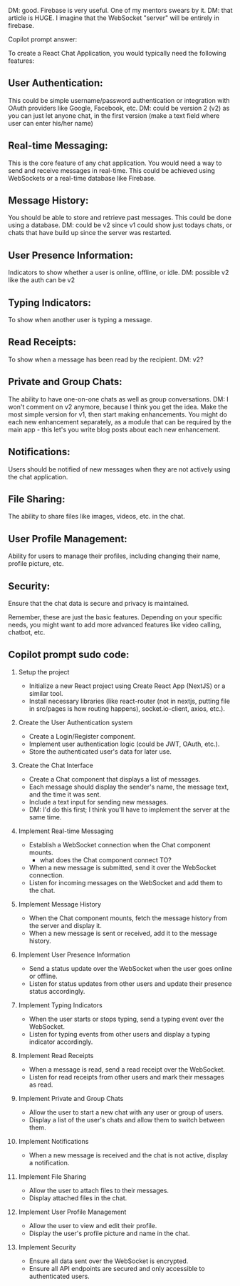 <!-- a react chat application: https://www.youtube.com/watch?v=jcOKU9f86XE and a socket documentation: https://socket.io/docs/v4/ -->
<!-- i'll read this freecodecamp article tomorrow: https://www.freecodecamp.org/news/building-a-real-time-chat-app-with-reactjs-and-firebase/ -->
DM: good. Firebase is very useful. One of my mentors swears by it. 
DM: that article is HUGE. I imagine that the WebSocket "server" will be entirely in firebase. 

Copilot prompt answer:

To create a React Chat Application, you would typically need the following features:

## User Authentication: 
This could be simple username/password authentication or integration with OAuth providers like Google, Facebook, etc.
DM: could be version 2 (v2) as you can just let anyone chat, in the first version (make a text field where user can enter his/her name)

## Real-time Messaging: 
This is the core feature of any chat application. You would need a way to send and receive messages in real-time. This could be achieved using WebSockets or a real-time database like Firebase.

## Message History: 
You should be able to store and retrieve past messages. This could be done using a database.
DM: could be v2 since v1 could show just todays chats, or chats that have build up since the server was restarted.

## User Presence Information: 
Indicators to show whether a user is online, offline, or idle.
DM: possible v2 like the auth can be v2

## Typing Indicators: 
To show when another user is typing a message.

## Read Receipts: 
To show when a message has been read by the recipient.
DM: v2?

## Private and Group Chats: 
The ability to have one-on-one chats as well as group conversations.
DM: I won't comment on v2 anymore, because I think you get the idea. Make the most simple version for v1, then start making enhancements. You might do each new enhancement separately, as a module that can be required by the main app - this let's you write blog posts about each new enhancement.  

## Notifications: 
Users should be notified of new messages when they are not actively using the chat application.

## File Sharing: 
The ability to share files like images, videos, etc. in the chat.

## User Profile Management: 
Ability for users to manage their profiles, including changing their name, profile picture, etc.

## Security: 
Ensure that the chat data is secure and privacy is maintained.

Remember, these are just the basic features. Depending on your specific needs, you might want to add more advanced features like video calling, chatbot, etc.

## Copilot prompt sudo code: 

1. Setup the project

   - Initialize a new React project using Create React App (NextJS) or a similar tool.
   - Install necessary libraries (like react-router (not in nextjs, putting file in src/pages is how routing happens), socket.io-client, axios, etc.).
  
2. Create the User Authentication system

   - Create a Login/Register component. 
   - Implement user authentication logic (could be JWT, OAuth, etc.).
   - Store the authenticated user's data for later use.
  
3. Create the Chat Interface

   - Create a Chat component that displays a list of messages. 
   - Each message should display the sender's name, the message text, and the time it was sent.
   - Include a text input for sending new messages.
   - DM: I'd do this first; I think you'll have to implement the server at the same time.
  
4.  Implement Real-time Messaging

    - Establish a WebSocket connection when the Chat component mounts.  
      - what does the Chat component connect TO?
    - When a new message is submitted, send it over the WebSocket connection.
    - Listen for incoming messages on the WebSocket and add them to the chat.

5. Implement Message History

   - When the Chat component mounts, fetch the message history from the server and display it.
   - When a new message is sent or received, add it to the message history.
  
6. Implement User Presence Information

   - Send a status update over the WebSocket when the user goes online or offline.
   - Listen for status updates from other users and update their presence status accordingly.
  
7. Implement Typing Indicators

   - When the user starts or stops typing, send a typing event over the WebSocket.
   - Listen for typing events from other users and display a typing indicator accordingly.
  
8. Implement Read Receipts

   - When a message is read, send a read receipt over the WebSocket.
   - Listen for read receipts from other users and mark their messages as read.
  
9. Implement Private and Group Chats

   - Allow the user to start a new chat with any user or group of users.
   - Display a list of the user's chats and allow them to switch between them.
  
10. Implement Notifications

    - When a new message is received and the chat is not active, display a notification.
  
11. Implement File Sharing

    - Allow the user to attach files to their messages.
    - Display attached files in the chat.
  
12. Implement User Profile Management

    - Allow the user to view and edit their profile.
    - Display the user's profile picture and name in the chat.
  
13. Implement Security

    - Ensure all data sent over the WebSocket is encrypted.
    - Ensure all API endpoints are secured and only accessible to authenticated users.